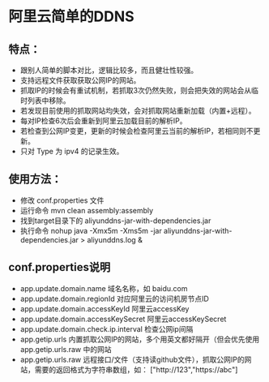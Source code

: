 # 阿里云简单的DDNS

## 特点：
* 跟别人简单的脚本对比，逻辑比较多，而且健壮性较强。
* 支持远程文件获取获取公网IP的网站。
* 抓取IP的时候会有重试机制，若抓取3次仍然失败，则会把失效的网站会从临时列表中移除。
* 若发现目前使用的抓取网站均失效，会对抓取网站重新加载（内置+远程）。
* 每对IP检查6次后会重新到阿里云加载目前的解析IP。
* 若检查到公网IP变更，更新的时候会检查阿里云当前的解析IP，若相同则不更新。
* 只对 Type 为 ipv4 的记录生效。

## 使用方法：
* 修改 conf.properties 文件
* 运行命令 mvn clean assembly:assembly
* 找到target目录下的 aliyunddns-jar-with-dependencies.jar
* 执行命令 nohup java -Xmx5m -Xms5m -jar aliyunddns-jar-with-dependencies.jar > aliyunddns.log &

## conf.properties说明
* app.update.domain.name 域名名称，如 baidu.com
* app.update.domain.regionId  对应阿里云的访问机房节点ID 
* app.update.domain.accessKeyId  阿里云accessKey 
* app.update.domain.accessKeySecret  阿里云accessKeySecret 
* app.update.domain.check.ip.interval 检查公网ip间隔 
* app.getip.urls 内置抓取公网IP的网站，多个用英文都好隔开（但会优先使用 app.getip.urls.raw 中的网站
* app.getip.urls.raw 远程接口/文件（支持读github文件），抓取公网IP的网站，需要的返回格式为字符串数组，如： ["http://123","https://abc"] 
